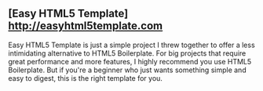 ## [Easy HTML5 Template] http://easyhtml5template.com

Easy HTML5 Template is just a simple project I threw together to offer a less intimidating alternative to HTML5 Boilerplate. For big projects that require great performance and more features, I highly recommend you use HTML5 Boilerplate. But if you're a beginner who just wants something simple and easy to digest, this is the right template for you.